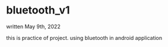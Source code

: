 # bluetooth_v1

written May 9th, 2022

this is practice of project.
using bluetooth in android application
